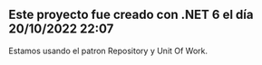 ## Este proyecto fue creado con .NET 6 el día 20/10/2022 22:07
Estamos usando el patron Repository y Unit Of Work.